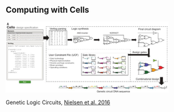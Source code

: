 ##  Computing with Cells

<img src="resources/cello.jpg" style="width:85%;height:auto"/>

Genetic Logic Circuits, [Nielsen et al. 2016](http://science.sciencemag.org/content/352/6281/aac7341)
